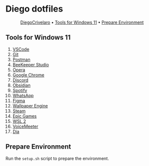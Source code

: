 # Diego dotfiles

<div align="center">
 <a href="http://diegocrivelaro.com.br" target="_blank">DiegoCrivelaro</a>
  <span> • </span>
     <a href="#tools-for-windows-11">Tools for Windows 11</a>
  <span> • </span>
        <a href="#prepare-environment">Prepare Environment</a>
  <p></p>
</div>

## Tools for Windows 11

1. [VSCode](https://code.visualstudio.com/)
2. [Git](https://git-scm.com/download)
3. [Postman](https://www.postman.com/downloads/)
4. [BeeKeeper Studio](https://www.beekeeperstudio.io/get)
5. [Opera](https://www.opera.com/pt-br/download)
6. [Google Chrome](https://www.google.com/intl/pt-BR/chrome/)
7. [Discord](https://discord.com/download)
8. [Obsidian](https://obsidian.md/)
9. [Spotify](https://www.spotify.com/br/download/windows/)
10. [WhatsApp](https://www.whatsapp.com/download)
11. [Figma](https://www.figma.com/downloads/)
12. [Wallpaper Engine](https://store.steampowered.com/app/431960/Wallpaper_Engine/)
13. [Steam](https://store.steampowered.com/about/)
14. [Epic Games](https://www.epicgames.com/store/pt-BR/download)
15. [WSL 2](https://docs.microsoft.com/pt-br/windows/wsl/install)
16. [VoiceMeeter](https://vb-audio.com/Voicemeeter/)
17. [Dia](http://dia-installer.de/)

## Prepare Environment

Run the `setup.sh` script to prepare the environment.
